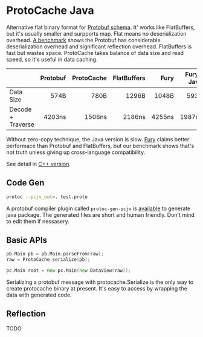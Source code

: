 # ProtoCache Java

Alternative flat binary format for [Protobuf schema](https://protobuf.dev/programming-guides/proto3/). It' works like FlatBuffers, but it's usually smaller and surpports map. Flat means no deserialization overhead. [A benchmark](test/benchmark) shows the Protobuf has considerable deserialization overhead and significant reflection overhead. FlatBuffers is fast but wastes space. ProtoCache takes balance of data size and read speed, so it's useful in data caching.

|  | Protobuf | ProtoCache | FlatBuffers | Fury | Fury-Java |
|:-------|----:|----:|----:|----:|----:|
| Data Size | 574B | 780B | 1296B | 1048B | 593B |
| Decode + Traverse | 4203ns | 1506ns | 2186ns | 4255ns | 1987ns |

Without zero-copy technique, the Java version is slow. [Fury](https://fury.apache.org) claims better performace than Protobuf and FlatBuffers, but our benchmark shows that's not truth unless giving up cross-language compatibility.

See detail in [C++ version](https://github.com/peterrk/protocache).

## Code Gen
```sh
protoc --pcjv_out=. test.proto
```
A protobuf compiler plugin called `protoc-gen-pcjv` is [available](https://github.com/peterrk/protocache/blob/main/tools/protoc-gen-pcjv.cc) to generate java package. The generated files are short and human friendly. Don't mind to edit them if nessasery.

## Basic APIs
```go
pb.Main pb = pb.Main.parseFrom(raw);
raw = ProtoCache.serialize(pb);

pc.Main root = new pc.Main(new DataView(raw));
```
Serializing a protobuf message with protocache.Serialize is the only way to create protocache binary at present. It's easy to access by wrapping the data with generated code.

## Reflection
TODO